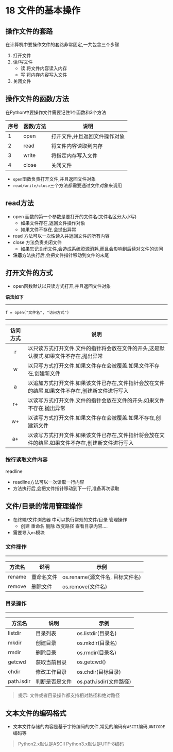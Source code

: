 # 18 文件的基本操作

## 操作文件的套路

在计算机中要操作文件的套路非常固定,一共包含三个步骤

1. 打开文件
2. 读/写文件
   * 读 将文件内容读入内存
   * 写 将内存内容写入文件
3. 关闭文件

## 操作文件的函数/方法

在Python中要操作文件需要记住1个函数和3个方法

| 序号 | 函数/方法 | 说明              |
| -- | ----- | --------------- |
| 1  | open  | 打开文件,并且返回文件操作对象 |
| 2  | read  | 将文件内容读取到内存      |
| 3  | write | 将指定内存写入文件       |
| 4  | close | 关闭文件            |

* `open`函数负责打开文件,并且返回文件对象
* `read/write/close`三个方法都需要通过文件对象来调用

## read方法

* open 函数的第一个参数是要打开的文件名(文件名区分大小写)
  * 如果文件存在,返回文件操作对象
  * 如果文件不存在,会抛出异常
* read 方法可以一次性读入并返回文件的所有内容
* close 方法负责关闭文件
  * 如果忘记关闭文件,会造成系统资源消耗,而且会影响到后续对文件的访问
* **注意**方法执行后,会把文件指针移动到文件的末尾

## 打开文件的方式

* open函数默认以只读方式打开,并且返回文件对象

**语法如下**

***

```
f = open("文件名", "访问方式")
```

***

| 访问方式 | 说明                                                 |
| :--: | -------------------------------------------------- |
|   r  | 以只读方式打开文件.文件的指针将会放在文件的开头,这是默认模式.如果文件不存在,抛出异常       |
|   w  | 以只写方式打开文件.如果文件存在会被覆盖.如果文件不存在,创建新文件                 |
|   a  | 以追加方式打开文件.如果该文件已存在,文件指针会放在文件的结尾.如果文件不存在,创建新文件进行写入  |
|  r+  | 以读写方式打开文件.文件的指针会放在文件的开头.如果文件不存在,抛出异常               |
|  w+  | 以读写方式打开文件.如果文件存在会被覆盖.如果不存在,创建新文件                   |
|  a+  | 以读写方式打开文件.如果该文件已存在,文件指针将会放在文件的结尾.如果文件不存在,创建新文件进行写入 |

### 按行读取文件内容

readline

* readline方法可以一次读取一行内容
* 方法执行后,会把文件指针移动到下一行,准备再次读取

## 文件/目录的常用管理操作

* 在终端/文件浏览器 中可以执行常规的文件/目录 管理操作
  * 创建 重命名 删除 改变路径 查看目录内容....
* 需要导入`os`模块

### 文件操作

***

| 方法名    | 说明    | 示例                     |
| ------ | ----- | ---------------------- |
| rename | 重命名文件 | os.rename(源文件名, 目标文件名) |
| remove | 删除文件  | os.remove(文件名)         |

### 目录操作

***

| 方法名        | 说明      | 示例                  |
| ---------- | ------- | ------------------- |
| listdir    | 目录列表    | os.listdir(目录名)     |
| mkdir      | 创建目录    | os.mkdir(目录名)       |
| rmdir      | 删除目录    | os.rmdir(目录名)       |
| getcwd     | 获取当前目录  | os.getcwd()         |
| chdir      | 修改工作目录  | os.chdir(目标目录)      |
| path.isdir | 判断是否是文件 | os.path.isdir(文件路径) |

> 提示: 文件或者目录操作都支持相对路径和绝对路径

## 文本文件的编码格式

* 文本文件存储的内容是基于字符编码的文件,常见的编码有`ASCII`编码,`UNICODE`编码等

> Python2.x默认是ASCII Python3.x默认是UTF-8编码
